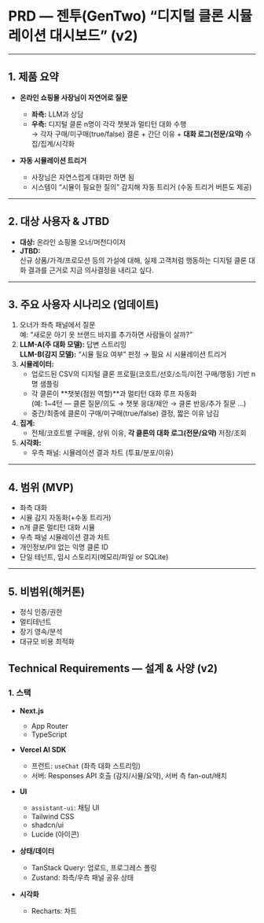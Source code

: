 # PRD — 젠투(GenTwo) “디지털 클론 시뮬레이션 대시보드” (v2)

---

## 1. 제품 요약

- **온라인 쇼핑몰 사장님이 자연어로 질문**
    - **좌측:** LLM과 상담
    - **우측:** 디지털 클론 n명이 각각 챗봇과 멀티턴 대화 수행  
      → 각자 구매/미구매(true/false) 결론 + 간단 이유 + **대화 로그(전문/요약)** 수집/집계/시각화

- **자동 시뮬레이션 트리거**
    - 사장님은 자연스럽게 대화만 하면 됨
    - 시스템이 “시뮬이 필요한 질의” 감지해 자동 트리거 (수동 트리거 버튼도 제공)

---

## 2. 대상 사용자 & JTBD

- **대상:** 온라인 쇼핑몰 오너/머천다이저
- **JTBD:**  
  신규 상품/가격/프로모션 등의 가설에 대해, 실제 고객처럼 행동하는 디지털 클론 대화 결과를 근거로 지금 의사결정을 내리고 싶다.

---

## 3. 주요 사용자 시나리오 (업데이트)

1. 오너가 좌측 패널에서 질문  
   예: “새로운 아기 옷 브랜드 바지를 추가하면 사람들이 살까?”
2. **LLM-A(주 대화 모델):** 답변 스트리밍  
   **LLM-B(감지 모델):** “시뮬 필요 여부” 판정 → 필요 시 시뮬레이션 트리거
3. **시뮬레이터:**  
   - 업로드된 CSV의 디지털 클론 프로필(코호트/선호/소득/이전 구매/행동) 기반 n명 샘플링
   - 각 클론이 **챗봇(점원 역할)**과 멀티턴 대화 루프 자동화  
     (예: 1~4턴 — 클론 질문/의도 → 챗봇 응대/제안 → 클론 반응/추가 질문 …)
   - 중간/최종에 클론이 구매/미구매(true/false) 결정, 짧은 이유 남김
4. **집계:**  
   - 전체/코호트별 구매율, 상위 이유, **각 클론의 대화 로그(전문/요약)** 저장/조회
5. **시각화:**  
   - 우측 패널: 시뮬레이션 결과 차트 (투표/분포/이유)

---

## 4. 범위 (MVP)

- 좌측 대화
- 시뮬 감지 자동화(+수동 트리거)
- n개 클론 멀티턴 대화 시뮬
- 우측 패널 시뮬레이션 결과 차트
- 개인정보/PII 없는 익명 클론 ID
- 단일 테넌트, 임시 스토리지(메모리/파일 or SQLite)

---

## 5. 비범위(해커톤)

- 정식 인증/권한
- 멀티테넌트
- 장기 영속/분석
- 대규모 비용 최적화

## Technical Requirements — 설계 & 사양 (v2)

### 1. 스택

- **Next.js**  
  - App Router  
  - TypeScript

- **Vercel AI SDK**  
  - 프런트: `useChat` (좌측 대화 스트리밍)  
  - 서버: Responses API 호출 (감지/시뮬/요약), 서버 측 fan-out/배치

- **UI**  
  - `assistant-ui`: 채팅 UI  
  - Tailwind CSS  
  - shadcn/ui  
  - Lucide (아이콘)

- **상태/데이터**  
  - TanStack Query: 업로드, 프로그레스 폴링  
  - Zustand: 좌측/우측 패널 공유 상태

- **시각화**  
  - Recharts: 차트